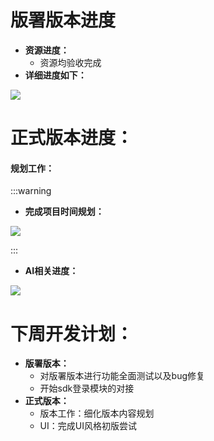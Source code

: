 # 版署版本进度
+ **资源进度：**
    - 资源均验收完成
+ **详细进度如下：**

![](https://cdn.nlark.com/yuque/0/2024/png/12926950/1718347140545-c2e76749-136b-4ff5-88b9-770334e43039.png)

# 正式版本进度：
#### 规划工作：
:::warning
+ **完成项目时间规划：**

![](https://cdn.nlark.com/yuque/0/2024/png/12926950/1718347350492-62c307c4-1489-4033-a8a5-a6f1533f5d94.png)

:::

+ **AI相关进度：**

![](https://cdn.nlark.com/yuque/0/2024/png/12926950/1718347169537-92295d37-0260-4e16-a3e1-742852493c28.png)

# 下周开发计划：
+ **版署版本：**
    - 对版署版本进行功能全面测试以及bug修复
    - 开始sdk登录模块的对接
+ **正式版本：**
    - 版本工作：细化版本内容规划
    - UI：完成UI风格初版尝试

